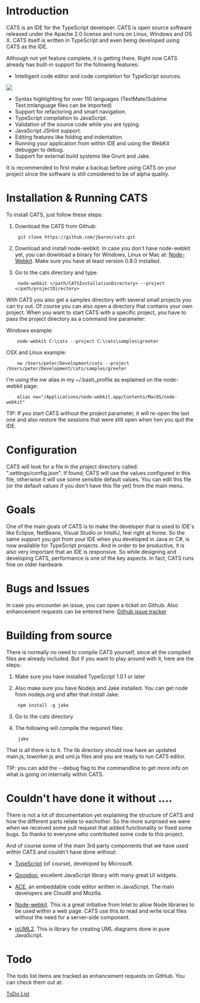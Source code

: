Introduction
============
CATS is an IDE for the TypeScript developer. CATS is open source software released under the Apache 2.0 license and runs on Linux, Windows and OS X. CATS itself is written in TypeScript and even being developed using CATS as the IDE. 

Although not yet feature complete, it is getting there. Right now CATS already has built-in support for the following features:

- Intelligent code editor and code completion for TypeScript sources.
 
<img src="https://raw.github.com/jbaron/cats/master/artifacts/autocomplete.png" />

- Syntax highlighting for over 110 languages (TextMate/Sublime Text.tmlanguage files can be imported)
- Support for refactoring and smart navigation.
- TypeScript compilation to JavaScript.
- Validation of the source code while you are typing.
- JavaScript JSHint support.
- Editing features like folding and indentation.
- Running your application from within IDE and using the WebKit debugger to debug.
- Support for external build systems like Grunt and Jake.

It is recommended to first make a backup before using CATS on your project since the software is still considered to be of alpha quality. 

Installation & Running CATS
===========================
To install CATS, just follow these steps:

1. Download the CATS from Github: 

        git clone https://github.com/jbaron/cats.git

2. Download and install node-webkit. In case you don't have node-webkit yet, you can download a binary for Windows, Linux or Mac at: [Node-Webkit](https://github.com/rogerwang/node-webkit).
   Make sure you have at least version 0.8.0 installed.

3. Go to the cats directory and type: 

        node-webkit </path/CATSInstallationDirectory> --project </path/projectDirectory>

With CATS you also get a samples directory with several small projects you can try out. Of course you can also open a directory that contains your own project. 
When you want to start CATS with a specific project, you have to pass the project directory as a command line parameter:


Windows example:

		node-webkit C:\cats --project C:\cats\samples\greeter
   
OSX and Linux example: 

        nw /Users/peter/Development/cats --project /Users/peter/Development/cats/samples/greeter 

I'm using the nw alias in my ~/.bash_profile as explained on the node-webkit page:

        alias nw="/Applications/node-webkit.app/Contents/MacOS/node-webkit"

TIP: If you start CATS without the project parameter, it will re-open the last one and also restore the sessions that were still open when hen you quit the IDE.


Configuration
=============
CATS will look for a file in the project directory called: ".settings/config.json". If found, CATS will use the values configured in this file, otherwise it will use some sensible default values.
You can edit this file (or the default values if you don't have this file yet) from the main menu.


Goals
=====
One of the main goals of CATS is to make the developer that is used to IDE's like Eclipse, NetBeans, Visual Studio or IntelliJ, feel right at home. So the same support you got from your IDE when you developed in Java or C#, is now available for TypeScript projects.
And in order to be productive, it is also very important that an IDE is responsive. So while designing and developing CATS, performance is one of the key aspects.
In fact, CATS runs fine on older hardware.


Bugs and Issues
===============
In case you encounter an issue, you can open a ticket on Github. Also enhancement requests can be entered here: [Github issue tracker](https://github.com/jbaron/cats/issues)


Building from source
=====================
There is normally no need to compile CATS yourself, since all the compiled files are already included. But if you want to play around with it, here are the steps:

1. Make sure you have installed TypeScript 1.0.1 or later

2. Also make sure you have Nodejs and Jake installed. You can get node from nodejs.org and after that install Jake:
 
        npm install -g jake

2. Go to the cats directory

3. The following will compile the required files:

        jake

That is all there is to it. The lib directory should now have an updated main.js, tsworker.js and uml.js files and you are ready to run CATS editor.

TIP: you can add the --debug flag to the commandline to get more info on what is going on internally within CATS.


Couldn't have done it without ....
==================================
There is not a lot of documentation yet explaining the structure of CATS and how the different parts relate to eachother. 
So the more surprised we were when we received some pull request that added functionality or fixed some bugs. So thanks to everyone who
contributed some code to this project.

And of course some of the main 3rd party components that we have used within CATS and couldn't have done without:

- [TypeScript](http://www.typescriptlang.org) (of course), developed by Microsoft.

- [Qooxdoo](http://www.qooxdoo.org), excellent JavaScript library with many great UI widgets.  

- [ACE](http://ace.ajax.org), an embeddable code editor written in JavaScript. The main developers are Cloud9 and Mozilla.

- [Node-webkit](https://github.com/rogerwang/node-webkit). This is a great initiative from Intel to allow Node libraries to be used within a web page. CATS use this to read and write local files without the need for a server-side component.

- [jsUML2](http://www.jrromero.net/tools/jsUML2). This is library for creating UML diagrams done in pure JavaScript.

Todo
====
The todo list items are tracked as enhancement requests on GitHub. You can check them out at:

[ToDo List](https://github.com/jbaron/cats/issues?labels=enhancement&page=1&state=open)


